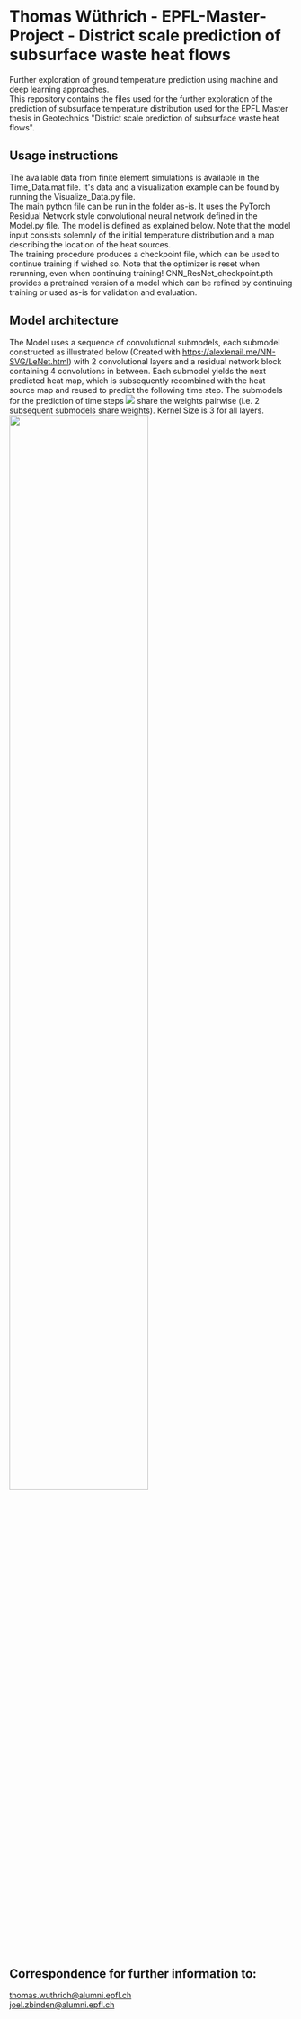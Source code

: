 # Thomas Wüthrich - EPFL-Master-Project - District scale prediction of subsurface waste heat flows
Further exploration of ground temperature prediction using machine and deep learning approaches.<br>
This repository contains the files used for the further exploration of the prediction of subsurface temperature distribution used for the EPFL Master thesis in Geotechnics "District scale prediction of subsurface waste heat flows".

## Usage instructions
The available data from finite element simulations is available in the Time_Data.mat file. It's data and a visualization example can be found by running the Visualize_Data.py file. <br>
The main python file can be run in the folder as-is. It uses the PyTorch Residual Network style convolutional neural network defined in the Model.py file. The model is defined as explained below. Note that the model input consists solemnly of the initial temperature distribution and a map describing the location of the heat sources.<br>
The training procedure produces a checkpoint file, which can be used to continue training if wished so. Note that the optimizer is reset when rerunning, even when continuing training! CNN_ResNet_checkpoint.pth provides a pretrained version of a model which can be refined by continuing training or used as-is for validation and evaluation. 

## Model architecture
The Model uses a sequence of convolutional submodels, each submodel constructed as illustrated below (Created with https://alexlenail.me/NN-SVG/LeNet.html) with 2 convolutional layers and a residual network block containing 4 convolutions in between. Each submodel yields the next predicted heat map, which is subsequently recombined with the heat source map and reused to predict the following time step. The submodels for the prediction of time steps <img src="https://render.githubusercontent.com/render/math?math=t > 5"> share the weights pairwise (i.e. 2 subsequent submodels share weights). Kernel Size is 3 for all layers.
<img src="https://github.com/Unundium/Thomas-Wuthrich---EPFL-Master-Project---District-scale-predictionof-subsurface-waste-heat-flows/blob/master/Submodel_architecture.png" width="70%">

## Correspondence for further information to:<br>
thomas.wuthrich@alumni.epfl.ch<br>
joel.zbinden@alumni.epfl.ch
